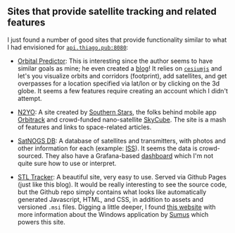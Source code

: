 ## Sites that provide satellite tracking and related features

I just found a number of good sites that provide functionality similar to what I
had envisioned for [`api.thiago.pub:8080`](http://api.thiago.pub:8080):

*    [Orbital Predictor](http://www.orbitalpredictor.com/home/): This is interesting
since the author seems to have similar goals as mine; he even created a [blog](https://irishspacehacker.blogspot.com/)!
It relies on [`cesiumjs`](https://cesium.com/platform/cesiumjs/) and let's you visualize orbits and corridors (footprint), add satellites,
and get overpasses for a location specified via lat/lon or by clicking on the 3d
globe. It seems a few features require creating an account which I didn't attempt.

*    [N2YO](https://www.n2yo.com/): A site created by [Southern Stars](http://southernstars.com),
the folks behind mobile app [Orbitrack](https://play.google.com/store/apps/details?id=com.southernstars.orbitrack)
and crowd-funded nano-satellite [SkyCube](https://www.kickstarter.com/projects/880837561/skycube-the-first-satellite-launched-by-you/posts).
The site is a mash of features and links to space-related articles.

*    [SatNOGS DB](https://db.satnogs.org/): A database of satellites and transmitters,
with photos and other information for each (example: [ISS](https://db.satnogs.org/satellite/XSKZ-5603-1870-9019-3066)).
It seems the data is crowd-sourced. They also have a Grafana-based [dashboard](https://dashboard.satnogs.org/d/QjDe5S8mk/satellite-telemetries)
which I'm not quite sure how to use or interpret.

*    [STL Tracker](https://stltracker.github.io/): A beautiful site, very easy to
use. Served via Github Pages (just like this blog). It would be really interesting
to see the source code, but the Github repo simply contains what looks like
automatically generated Javascript, HTML, and CSS, in addition to assets and versioned
`.msi` files. Digging a little deeper, I found [this website](https://www.stltracker.com/home)
with more information about the Windows application by [Sumus](http://www.sumusltd.com/)
which powers this site.
